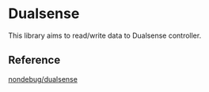 # Dualsense

This library aims to read/write data to Dualsense controller.

## Reference 
[nondebug/dualsense](https://github.com/nondebug/dualsense)